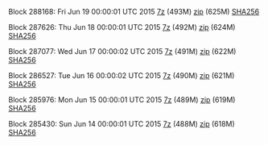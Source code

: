 Block 288168: Fri Jun 19 00:00:01 UTC 2015 [7z](https://transfer.sh/yiVD8/bootstrap.dat.20150619.7z) (493M) [zip](https://transfer.sh/cdEz1/bootstrap.dat.20150619.zip) (625M) [SHA256](https://transfer.sh/1d17FX/sha256.txt)

Block 287626: Thu Jun 18 00:00:01 UTC 2015 [7z](https://transfer.sh/GyCNc/bootstrap.dat.20150618.7z) (492M) [zip](https://transfer.sh/UIJF9/bootstrap.dat.20150618.zip) (624M) [SHA256](https://transfer.sh/gahOS/sha256.txt)

Block 287077: Wed Jun 17 00:00:02 UTC 2015 [7z](https://transfer.sh/wi2Po/bootstrap.dat.20150617.7z) (491M) [zip](https://transfer.sh/Kv1se/bootstrap.dat.20150617.zip) (622M) [SHA256](https://transfer.sh/lMq82/sha256.txt)

Block 286527: Tue Jun 16 00:00:02 UTC 2015 [7z](https://transfer.sh/ORor9/bootstrap.dat.20150616.7z) (490M) [zip](https://transfer.sh/ggwhh/bootstrap.dat.20150616.zip) (621M) [SHA256](https://transfer.sh/13SlRT/sha256.txt)

Block 285976: Mon Jun 15 00:00:01 UTC 2015 [7z](https://transfer.sh/ClZZ5/bootstrap.dat.20150615.7z) (489M) [zip](https://transfer.sh/9pZpq/bootstrap.dat.20150615.zip) (619M) [SHA256](https://transfer.sh/12EbKb/sha256.txt)

Block 285430: Sun Jun 14 00:00:01 UTC 2015 [7z](https://transfer.sh/g2U7y/bootstrap.dat.20150614.7z) (488M) [zip](https://transfer.sh/V9jU3/bootstrap.dat.20150614.zip) (618M) [SHA256](https://transfer.sh/EVHkd/sha256.txt)
